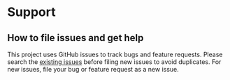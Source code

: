 
# Support

## How to file issues and get help

This project uses GitHub issues to track bugs and feature requests. Please search the [existing issues](https://github.com/sanderveldhuis/glidelite/issues) before filing new issues to avoid duplicates. For new issues, file your bug or feature request as a new issue.
